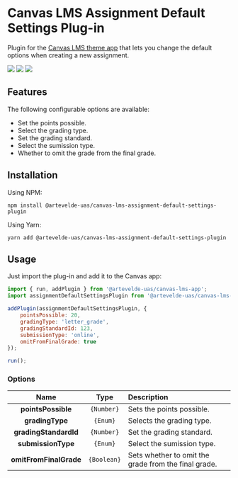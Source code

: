 # Canvas LMS Assignment Default Settings Plug-in

Plugin for the [Canvas LMS theme app](https://www.npmjs.com/package/@artevelde-uas/canvas-lms-app) that
lets you change the default options when creating a new assignment.

[![](https://img.shields.io/npm/v/@artevelde-uas/canvas-lms-assignment-default-settings-plugin.svg)](https://www.npmjs.com/package/@artevelde-uas/canvas-lms-assignment-default-settings-plugin)
[![](https://img.shields.io/github/license/artevelde-uas/canvas-lms-assignment-default-settings-plugin.svg)](https://spdx.org/licenses/ISC)
[![](https://img.shields.io/npm/dt/@artevelde-uas/canvas-lms-assignment-default-settings-plugin.svg)](https://www.npmjs.com/package/@artevelde-uas/canvas-lms-assignment-default-settings-plugin)

## Features

The following configurable options are available:

- Set the points possible.
- Select the grading type.
- Set the grading standard.
- Select the sumission type.
- Whether to omit the grade from the final grade.

## Installation

Using NPM:

    npm install @artevelde-uas/canvas-lms-assignment-default-settings-plugin

Using Yarn:

    yarn add @artevelde-uas/canvas-lms-assignment-default-settings-plugin

## Usage

Just import the plug-in and add it to the Canvas app:

```javascript
import { run, addPlugin } from '@artevelde-uas/canvas-lms-app';
import assignmentDefaultSettingsPlugin from '@artevelde-uas/canvas-lms-assignment-default-settings-plugin';

addPlugin(assignmentDefaultSettingsPlugin, {
    pointsPossible: 20,
    gradingType: 'letter_grade',
    gradingStandardId: 123,
    submissionType: 'online',
    omitFromFinalGrade: true
});

run();
```

### Options

|        Name            |    Type     | Description                                          |
| :--------------------: | :---------: | :--------------------------------------------------- |
| **pointsPossible**     | `{Number}`  | Sets the points possible.                            |
| **gradingType**        | `{Enum}`    | Selects the grading type.                            |
| **gradingStandardId**  | `{Number}`  | Set the grading standard.                            |
| **submissionType**     | `{Enum}`    | Select the sumission type.                           |
| **omitFromFinalGrade** | `{Boolean}` | Sets whether to omit the grade from the final grade. |
